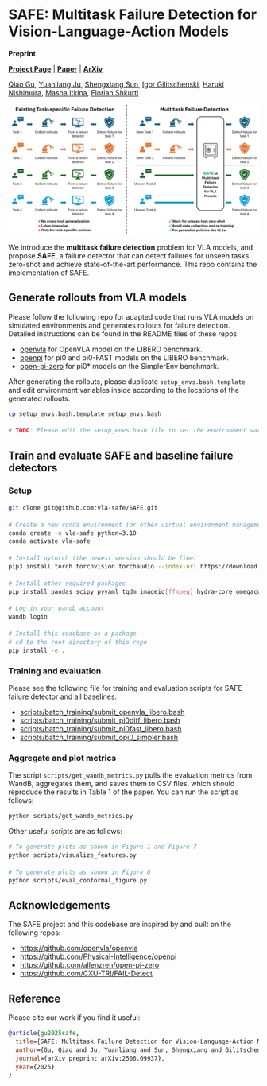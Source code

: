 # SAFE: Multitask Failure Detection for Vision-Language-Action Models

**Preprint**

[**Project Page**](https://vla-safe.github.io/) |
[**Paper**](https://arxiv.org/pdf/2506.09937) |
[**ArXiv**](https://arxiv.org/abs/2506.09937)


[Qiao Gu](https://georgegu1997.github.io/),
[Yuanliang Ju](https://scholar.google.com/citations?user=rG90YVAAAAAJ&hl=zh-CN),
[Shengxiang Sun](https://owensun2004.github.io/),
[Igor Gilitschenski](https://www.gilitschenski.org/igor/),
[Haruki Nishimura](https://harukins.github.io/),
[Masha Itkina](https://mashaitkina.weebly.com/),
[Florian Shkurti](https://www.cs.toronto.edu/~florian/)

![Splash Figure](assets/safe-teaser-static.png)

We introduce the **multitask failure detection** problem for VLA models, and propose **SAFE**, a failure detector that can detect failures for unseen tasks zero-shot and achieve state-of-the-art performance. This repo contains the implementation of SAFE. 

## Generate rollouts from VLA models

Please follow the following repo for adapted code that runs VLA models on simulated environments and generates rollouts for failure detection. Detailed instructions can be found in the README files of these repos. 

* [openvla](https://github.com/vla-safe/openvla) for OpenVLA model on the LIBERO benchmark.
* [openpi](https://github.com/vla-safe/openpi) for pi0 and pi0-FAST models on the LIBERO benchmark. 
* [open-pi-zero](https://github.com/vla-safe/open-pi-zero) for pi0* models on the SimplerEnv benchmark. 

After generating the rollouts, please duplicate `setup_envs.bash.template` and edit environment variables inside according to the locations of the generated rollouts.

```bash
cp setup_envs.bash.template setup_envs.bash

# TODO: Please edit the setup_envs.bash file to set the environment variables
```


## Train and evaluate SAFE and baseline failure detectors

### Setup

```bash
git clone git@github.com:vla-safe/SAFE.git

# Create a new conda environment (or other virtual environment management tool)
conda create -n vla-safe python=3.10
conda activate vla-safe

# Install pytorch (the newest version should be fine)
pip3 install torch torchvision torchaudio --index-url https://download.pytorch.org/whl/cu128

# Install other required packages
pip install pandas scipy pyyaml tqdm imageio[ffmpeg] hydra-core omegaconf scikit-learn opencv_python einops wandb plotly matplotlib natsort flask

# Log in your wandb account
wandb login

# Install this codebase as a package
# cd to the root directory of this repo
pip install -e .
```

### Training and evaluation 

Please see the following file for training and evaluation scripts for SAFE failure detector and all baselines. 

* [scripts/batch_training/submit_openvla_libero.bash](scripts/batch_training/submit_openvla_libero.bash)
* [scripts/batch_training/submit_pi0diff_libero.bash](scripts/batch_training/submit_pi0diff_libero.bash)
* [scripts/batch_training/submit_pi0fast_libero.bash](scripts/batch_training/submit_pi0fast_libero.bash)
* [scripts/batch_training/submit_opi0_simpler.bash](scripts/batch_training/submit_opi0_simpler.bash)


### Aggregate and plot metrics 

The script `scripts/get_wandb_metrics.py` pulls the evaluation metrics from WandB, aggregates them, and saves them to CSV files, which should reproduce the results in Table 1 of the paper. You can run the script as follows:

```bash
python scripts/get_wandb_metrics.py
```

Other useful scripts are as follows:

```bash
# To generate plots as shown in Figure 1 and Figure 7
python scripts/visualize_features.py

# To generate plots as shown in Figure 8
python scripts/eval_conformal_figure.py
```


## Acknowledgements

The SAFE project and this codebase are inspired by and built on the following repos:

* https://github.com/openvla/openvla
* https://github.com/Physical-Intelligence/openpi
* https://github.com/allenzren/open-pi-zero
* https://github.com/CXU-TRI/FAIL-Detect



## Reference

Please cite our work if you find it useful:

```bibtex
@article{gu2025safe,
  title={SAFE: Multitask Failure Detection for Vision-Language-Action Models},
  author={Gu, Qiao and Ju, Yuanliang and Sun, Shengxiang and Gilitschenski, Igor and Nishimura, Haruki and Itkina, Masha and Shkurti, Florian},
  journal={arXiv preprint arXiv:2506.09937},
  year={2025}
}
```